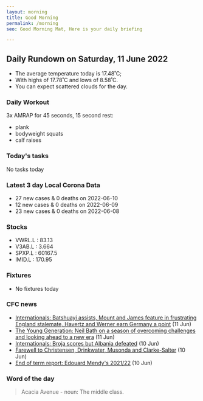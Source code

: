 ```yaml
---
layout: morning
title: Good Morning
permalink: /morning
seo: Good Morning Mat, Here is your daily briefing

---
```


<!-- weather_marker starts -->
## Daily Rundown on Saturday, 11 June 2022

- The average temperature today is 17.48˚C;
- With highs of 17.78˚C and lows of 8.58˚C.
- You can expect scattered clouds for the day.

<!-- weather_marker ends -->

### Daily Workout
<!-- workout_marker starts -->
3x AMRAP for 45 seconds, 15 second rest:

- plank
- bodyweight squats
- calf raises

<!-- workout_marker ends -->

### Today's tasks
<!-- task_marker starts -->
No tasks today
<!-- task_marker ends -->

<!-- c19_marker starts -->
### Latest 3 day Local Corona Data

- 27 new cases & 0 deaths on 2022-06-10
- 12 new cases & 0 deaths on 2022-06-09
- 23 new cases & 0 deaths on 2022-06-08

<!-- c19_marker ends -->

### Stocks

<!-- stocks_marker starts -->

- VWRL.L : 83.13
- V3AB.L : 3.664
- SPXP.L : 60167.5
- IMID.L : 170.95

<!-- stocks_marker ends -->

### Fixtures

<!-- sports_marker starts -->

- No fixtures today
<!-- sports_marker ends -->

### CFC news

<!-- cfc_marker starts -->
- [Internationals: Batshuayi assists, Mount and James feature in frustrating England stalemate, Havertz and Werner earn Germany a point](https://www.chelseafc.com/en/news/2022/06/11/internationals--batshuayi-assists--mount-and-james-feature-in-fr) (11 Jun)
- [The Young Generation: Neil Bath on a season of overcoming challenges and looking ahead to a new era](https://www.chelseafc.com/en/news/2022/06/11/the-young-generation--neil-bath-on-a-season-of-overcoming-challe) (11 Jun)
- [Internationals: Broja scores but Albania defeated](https://www.chelseafc.com/en/news/2022/06/10/internationals--broja-scores-but-albania-defeated) (10 Jun)
- [Farewell to Christensen, Drinkwater, Musonda and Clarke-Salter](https://www.chelseafc.com/en/news/2022/06/10/farewell-to-christensen--drinkwater--musonda-and-clarke-salter) (10 Jun)
- [End of term report: Edouard Mendy's 2021/22](https://www.chelseafc.com/en/news/2022/06/10/end-of-term-report--edouard-mendy-s-2021-22) (10 Jun)

<!-- cfc_marker ends -->

### Word of the day
<!-- word_marker starts -->

 > Acacia Avenue - noun: The middle class.

<!-- word_marker ends -->
